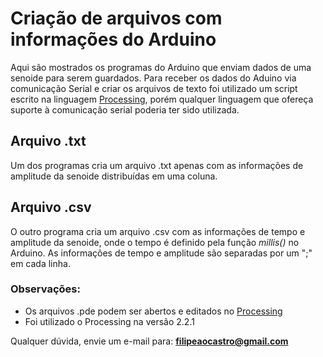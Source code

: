 ﻿# Criação de arquivos com informações do Arduino

  Aqui são mostrados os programas do Arduino que enviam dados de uma senoide para serem guardados. Para receber os dados do Aduino via comunicação Serial e criar os arquivos de texto foi utilizado um script escrito na linguagem [Processing](https://processing.org), porém qualquer linguagem que ofereça suporte à comunicação serial poderia ter sido utilizada.

## Arquivo .txt
  Um dos programas cria um arquivo .txt apenas com as informações de amplitude da senoide distribuídas em uma coluna.

## Arquivo .csv
  O outro programa cria um arquivo .csv com as informações de tempo e amplitude da senoide, onde o tempo é definido pela função *millis()* no Arduino. As informações de tempo e amplitude são separadas por um ";" em cada linha.

### Observações:

* Os arquivos .pde podem ser abertos e editados no [Processing](https://processing.org)
* Foi utilizado o Processing na versão 2.2.1

Qualquer dúvida, envie um e-mail para: **filipeaocastro@gmail.com**
  
